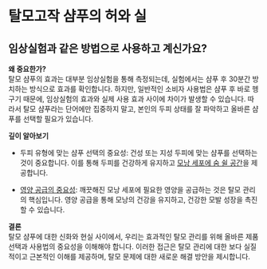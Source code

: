 
# 탈모고작 샴푸의 허와 실

## 임상실험과 같은 방법으로 사용하고 계신가요?

**왜 중요한가?**   
탈모 샴푸의 효과는 대부분 임상실험을 통해 측정되는데, 실험에서는 샴푸 후 30분간 방치하는 방식으로 효과를 확인합니다. 하지만, 일반적인 소비자 사용법은 샴푸 후 바로 헹구기 때문에, 임상실험의 효과와 실제 사용 효과 사이에 차이가 발생할 수 있습니다. 따라서 탈모 샴푸라는 단어에만 집중하지 말고, 본인의 두피 상태를 잘 파악하고 올바른 샴푸를 선택할 필요가 있습니다. 

**깊이 알아보기** 

 - 두피 유형에 맞는 샴푸 선택의 중요성: 건성 또는 지성 두피에 맞는 샴푸를 선택하는 것이 중요합니다. 이를 통해 두피를 건강하게 유지하고 [모낭 세포에 숨 쉴 공간](/m04/m0403/m040303)을 제공합니다.
 
 - [영양 공급의 중요성](/m04/m0403/m040301/m04030102): 깨끗해진 모낭 세포에 필요한 영양을 공급하는 것은 탈모 관리의 핵심입니다. 영양 공급을 통해 모낭의 건강을 유지하고, 건강한 모발 성장을 촉진할 수 있습니다. 

**결론**   
탈모 샴푸에 대한 신화와 현실 사이에서, 우리는 효과적인 탈모 관리를 위해 올바른 제품 선택과 사용법의 중요성을 이해해야 합니다. 이러한 접근은 탈모 관리에 대한 보다 실질적이고 근본적인 이해를 제공하며, 탈모 문제에 대한 새로운 해결 방안을 제시합니다. 
<!--stackedit_data:
eyJoaXN0b3J5IjpbLTE4OTg4MTYzNjYsMTM1ODM0MjczOCw2MT
AxMzE2NTcsLTEwNzY3MDM5ODksLTgyNjQ0OTEyOCwtMTM4MzY3
NTMxNCwtMTg5MTM4MDMwOF19
-->